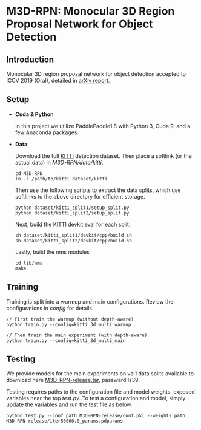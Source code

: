 # M3D-RPN: Monocular 3D Region Proposal Network for Object Detection



## Introduction


Monocular 3D region proposal network for object detection accepted to ICCV 2019 (Oral), detailed in [arXiv report](https://arxiv.org/abs/1907.06038).




## Setup

- **Cuda & Python**

    In this project we utilize PaddlePaddle1.8 with Python 3, Cuda 9, and a few Anaconda packages.

- **Data**

    Download the full [KITTI](http://www.cvlibs.net/datasets/kitti/eval_object.php?obj_benchmark=3d) detection dataset. Then place a softlink (or the actual data) in  *M3D-RPN/data/kitti*.

    ```
    cd M3D-RPN
    ln -s /path/to/kitti dataset/kitti
    ```

    Then use the following scripts to extract the data splits, which use softlinks to the above directory for efficient storage.

    ```
    python dataset/kitti_split1/setup_split.py
    python dataset/kitti_split2/setup_split.py
    ```

    Next, build the KITTI devkit eval for each split.

    ```
    sh dataset/kitti_split1/devkit/cpp/build.sh
    sh dataset/kitti_split2/devkit/cpp/build.sh
    ```

    Lastly, build the nms modules

    ```
    cd lib/nms
    make
    ```

## Training


Training is split into a warmup and main configurations. Review the configurations in *config* for details.

```
// First train the warmup (without depth-aware)
python train.py --config=kitti_3d_multi_warmup

// Then train the main experiment (with depth-aware)
python train.py --config=kitti_3d_multi_main
```



## Testing

We provide models for the main experiments on val1 data splits available to download here [M3D-RPN-release.tar](https://pan.baidu.com/s/1VQa5hGzIbauLOQi-0kR9Hg), passward:ls39.

Testing requires paths to the configuration file and model weights, exposed variables near the top *test.py*. To test a configuration and model, simply update the variables and run the test file as below.

```
python test.py --conf_path M3D-RPN-release/conf.pkl --weights_path M3D-RPN-release/iter50000.0_params.pdparams
```
